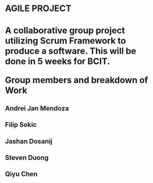 <h1>AGILE PROJECT<h1>

A collaborative group project utilizing Scrum Framework to produce a software. This will be done in 5 weeks for BCIT.


Group members and breakdown of Work

<h2>Andrei Jan Mendoza</h2>

<h2>Filip Sokic</h2>

<h2>Jashan Dosanij</h2>

<h2>Steven Duong</h2>

<h2>Qiyu Chen</h2>